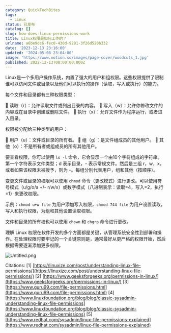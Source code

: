 ```yaml
---
category: QuickTechBites
tags:
  - Linux
status: 已发布
catalog: []
slug: how-does-linux-permissions-work
title: Linux权限是如何工作的？
urlname: a6be9dc6-fec0-430d-9281-3f26d520b332
date: '2023-12-13 23:16:00'
updated: '2024-05-08 23:04:00'
image: 'https://www.notion.so/images/page-cover/woodcuts_1.jpg'
published: 2022-12-13T08:00:00.000Z
---
```


Linux是一个多用户操作系统，内置了强大的用户和组权限。这些权限提供了限制谁可以访问文件或目录以及他们可以执行的操作（读取，写入或执行）的能力。


每个文件和目录都有三种权限类型：


🔸 读取（r）：允许读取文件或列出目录的内容。
🔸 写入（w）：允许你修改文件的内容或在目录中创建或删除文件。
🔸 执行（x）：允许文件作为程序运行，或者进入目录。


权限被分配给三种类型的用户：


🔸 用户（u）：文件或目录的所有者。
🔸 组（g）：是文件组成员的其他用户。
🔸 其他（o）：不是所有者或组成员的所有其他用户。


要查看权限，你可以使用 `ls -l` 命令，它会显示一个由10个字符组成的字符串。第一个字符表示文件类型；d 表示目录，- 表示常规文件。然后是三组 r，w，x，或者如果该权限未被授予，则为 -。每组分别代表用户，组和其他（按顺序）。


变更文件或目录的权限可以使用 `chmod` 命令（更改模式）进行更改。可以使用符号模式（u/g/o/a +/- r/w/x）或数字模式（八进制表示：读取=4，写入=2，执行=1）来更改权限。


示例：`chmod u+w file` 为用户添加写入权限，`chmod 744 file` 为用户设置读取，写入和执行权限，为组和其他设置读取权限。


文件和目录的所有权也可以使用 `chown` 和 `chgrp` 命令进行更改。


理解 Linux 权限在软件开发的多个方面都是关键，从管理系统安全性到部署和操作。在处理权限时要牢记的一个关键原则是，通常最好从更严格的权限开始，然后根据需要逐渐添加更多权限。


![Untitled.png](https://prod-files-secure.s3.us-west-2.amazonaws.com/5d24fe63-e567-4804-86f9-9fdc62e13082/332b89ee-9c33-4950-8a69-32c3d1ff2c69/Untitled.png?X-Amz-Algorithm=AWS4-HMAC-SHA256&X-Amz-Content-Sha256=UNSIGNED-PAYLOAD&X-Amz-Credential=ASIAZI2LB466T2T3TYZM%2F20250216%2Fus-west-2%2Fs3%2Faws4_request&X-Amz-Date=20250216T213243Z&X-Amz-Expires=3600&X-Amz-Security-Token=IQoJb3JpZ2luX2VjED0aCXVzLXdlc3QtMiJGMEQCIAiZMhFlvwOiHXpUGL7%2FfdyOFaEBvaYo94hvZcvWhwKVAiA68lD03Th7lVoFv7B%2BTMy8stHUVyIUY1sb%2FjaiagTBtCr%2FAwhmEAAaDDYzNzQyMzE4MzgwNSIMgdhbYLcArTGRhxVvKtwD1wanElN6jyTetlYuQdMUH%2BI9bRm8PIIpk6d11wMPvHRRKVgzsEfWjjiQ8k%2BfXWO1hBUXzbArS1OxGJCgjHT97JQONMnh1I2XOKQk7jURR%2B%2F5tAg2BEXkEBw44Rhv%2FGv8HuIWPW3qvcsYfw8%2FTckEzB7rn02z1gBUc0pU4sJ6YhDbNeLCDdCGuo8S8rfqMEHc%2F8aKQ3%2BkwJfG7UHuO5k2Xalgwo31SLLFkMt7MedGCGfFibl7yZegdUW5JYFWvwVlJhB7nwyZEcTMNP7QwMIkwX21gSpaWvAdNiFEGqvraB8NIpXRl23c04NS13bJVvrraNTACOHHUglrtJbFz9hqictlC%2BloW318wzAZDKzI9oZqHcOPE7CvIIS2unJv4iSZ8GiQr%2BaQ%2BluXRRaVqUKGLW4byirOpzMy3QiYFxC8CnPrm34xK5DCRpv97ACqksLPPLjm4uwZVFCTPYLfEhx2zqIKWwO%2Bw24amlYMut3zOenc8xSdfd7FXuzewfSHOfCPZzHAp8bWq%2Boa5vZ3mbNXE68Qu6Ajw0XI7S%2BfKAY2455vzr4dF6mtNx6Q1lmPwTasulJoVOwUKVKkhACzaIrwIAM0%2BKNua%2BdXxFvORptHj68mJ6oLL%2BN5X%2F5JroAwt6PJvQY6pgGAYQL%2BjhSQPpMBSleC9vTWqh1XGVHgPm5zHIwi%2BnVlJNY1BIA6CmRNKdvGWyzO%2Bk48TKin%2Fok3eNSLNR9WJGUHJDnkYOyiYqCWMpH7Jq7WIwiXUX7OCUd0QLTP04%2BJ%2B5nTOJWDN3NHcnoc1PID9yqSfpX%2B983jisZXmSiiPY%2FbxhTUNJBgvInftS%2FXafi3suBAJZybu2OYjX7L4kniXSkQ%2FW2BmKgH&X-Amz-Signature=da20e41a09b4bcdd46b9714daba678afec209434d79904c2eac8ec64428691af&X-Amz-SignedHeaders=host&x-id=GetObject)


Citations:
[1] [https://linuxize.com/post/understanding-linux-file-permissions/](https://linuxize.com/post/understanding-linux-file-permissions/)
[2] [https://www.geeksforgeeks.org/permissions-in-linux/](https://www.geeksforgeeks.org/permissions-in-linux/)
[3] [https://www.guru99.com/file-permissions.html](https://www.guru99.com/file-permissions.html)
[4] [https://www.linuxfoundation.org/blog/blog/classic-sysadmin-understanding-linux-file-permissions](https://www.linuxfoundation.org/blog/blog/classic-sysadmin-understanding-linux-file-permissions)
[5] [https://www.redhat.com/sysadmin/linux-file-permissions-explained](https://www.redhat.com/sysadmin/linux-file-permissions-explained)

